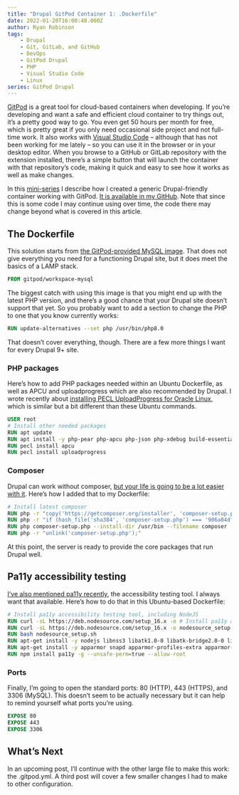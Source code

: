 ```yaml
---
title: "Drupal GitPod Container 1: .Dockerfile"
date: 2022-01-20T16:00:48.000Z
author: Ryan Robinson
tags:
    - Drupal
    - Git, GitLab, and GitHub
    - DevOps
    - GitPod Drupal
    - PHP
    - Visual Studio Code
    - Linux
series: GitPod Drupal
---
```


[GitPod](https://gitpod.io) is a great tool for cloud-based containers when developing. If you’re developing and want a safe and efficient cloud container to try things out, it’s a pretty good way to go. You even get 50 hours per month for free, which is pretty great if you only need occasional side project and not full-time work. It also works with [Visual Studio Code](/tags/visual-studio-code/) – although that has not been working for me lately – so you can use it in the browser or in your desktop editor. When you browse to a GitHub or GitLab repository with the extension installed, there’s a simple button that will launch the container with that repository’s code, making it quick and easy to see how it works as well as make changes.

In this [mini-series](/tags/gitpod-drupal/) I describe how I created a generic Drupal-friendly container working with GitPod. [It is available in my GitHub](https://github.com/ryan-l-robinson/Drupal-GitPod). Note that since this is some code I may continue using over time, the code there may change beyond what is covered in this article.

## The Dockerfile

This solution starts from [the GitPod-provided MySQL image](https://github.com/gitpod-io/workspace-images/blob/master/mysql/Dockerfile). That does not give everything you need for a functioning Drupal site, but it does meet the basics of a LAMP stack.

```Dockerfile
FROM gitpod/workspace-mysql
```

The biggest catch with using this image is that you might end up with the latest PHP version, and there’s a good chance that your Drupal site doesn’t support that yet. So you probably want to add a section to change the PHP to one that you know currently works:

```Dockerfile
RUN update-alternatives --set php /usr/bin/php8.0
```

That doesn’t cover everything, though. There are a few more things I want for every Drupal 9+ site.

### PHP packages

Here’s how to add PHP packages needed within an Ubuntu Dockerfile, as well as APCU and uploadprogress which are also recommended by Drupal. I wrote recently about [installing PECL UploadProgress for Oracle Linux](/posts/2021/drupal-pecl-uploadprogress/), which is similar but a bit different than these Ubuntu commands.

```Dockerfile
USER root
# Install other needed packages
RUN apt update
RUN apt install -y php-pear php-apcu php-json php-xdebug build-essential mysql-client sendmail
RUN pecl install apcu
RUN pecl install uploadprogress
```

### Composer

Drupal can work without composer, [but your life is going to be a lot easier with it](https://www.drupal.org/docs/develop/using-composer/using-composer-with-drupal). Here’s how I added that to my Dockerfile:

```Dockerfile
# Install latest composer
RUN php -r "copy('https://getcomposer.org/installer', 'composer-setup.php');"
RUN php -r "if (hash_file('sha384', 'composer-setup.php') === '906a84df04cea2aa72f40b5f787e49f22d4c2f19492ac310e8cba5b96ac8b64115ac402c8cd292b8a03482574915d1a8') { echo 'Installer verified'; } else { echo 'Installer corrupt'; unlink('composer-setup.php'); } echo PHP_EOL;"
RUN php composer-setup.php --install-dir /usr/bin --filename composer
RUN php -r "unlink('composer-setup.php');"
```

At this point, the server is ready to provide the core packages that run Drupal well.

## Pa11y accessibility testing

[I’ve also mentioned pa11y recently](/posts/2021/pa11y-ci-oracle-linux-8-installation/), the accessibility testing tool. I always want that available. Here’s how to do that in this Ubuntu-based Dockerfile:

```Dockerfile
# Install pa11y accessibility testing tool, including NodeJS
RUN curl -sL https://deb.nodesource.com/setup_16.x -o # Install pa11y accessibility testing tool, including NodeJS and Chromium
RUN curl -sL https://deb.nodesource.com/setup_16.x -o nodesource_setup.sh
RUN bash nodesource_setup.sh
RUN apt-get install -y nodejs libnss3 libatk1.0-0 libatk-bridge2.0-0 libcups2 libdrm-amdgpu1 libxkbcommon-x11-0 libxcomposite-dev libxdamage-dev libxrandr-dev libgbm-dev libgtk-3-common libxshmfence-dev software-properties-common
RUN apt-get install -y apparmor snapd apparmor-profiles-extra apparmor-utils kdialog chromium-browser libappindicator1 fonts-liberation
RUN npm install pa11y -g --unsafe-perm=true --allow-root
```

### Ports

Finally, I’m going to open the standard ports: 80 (HTTP), 443 (HTTPS), and 3306 (MySQL). This doesn’t seem to be actually necessary but it can help to remind yourself what ports you’re using.

```Dockerfile
EXPOSE 80
EXPOSE 443
EXPOSE 3306
```

## What’s Next

In an upcoming post, I’ll continue with the other large file to make this work: the .gitpod.yml. A third post will cover a few smaller changes I had to make to other configuration.

